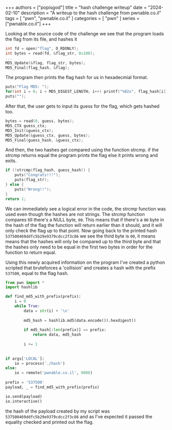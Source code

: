+++
authors = ["popisgod"]
title = "hash challenge writeup"
date = "2024-02-10"
description = "A writeup to the hash challenge from pwnable.co.il"
tags = [
    "pwn", 
    "pwnable.co.il"
]
categories = [
    "pwn"
]
series = ["pwnable.co.il"]
+++


Looking at the source code of the challenge we see that the program loads the flag from its file, and hashes it
```c
int fd = open("flag", O_RDONLY);
int bytes = read(fd, &flag_str, 0x100);
...
MD5_Update(&flag, flag_str, bytes);
MD5_Final(flag_hash, &flag);

```

The program then prints the flag hash for us in hexadecmial format. 
```c
puts("Flag MD5: ");
for(int i = 0; i < MD5_DIGEST_LENGTH; i++) printf("%02x", flag_hash[i]);
puts("");
```

After that, the user gets to input its guess for the flag, which gets hashed too. 

```c
bytes = read(0, guess, bytes);
MD5_CTX guess_ctx;
MD5_Init(&guess_ctx);
MD5_Update(&guess_ctx, guess, bytes);
MD5_Final(guess_hash, &guess_ctx);
```
 
 
 And then, the two hashes get compared using the function strcmp. if the strcmp returns equal the program prints the flag else it prints wrong and exits. 
```c
if (!strcmp(flag_hash, guess_hash)) {
    puts("Congrats!!!");
    puts(flag_str);
} else {
    puts("Wrong!!");
}
return 1;
```

We can immediately see a logical error in the code, the strcmp function was used even though the hashes are not strings. The strcmp function compares till there's a NULL byte, `00`. This means that if there's a `00` byte in the hash of the flag the function will return earlier than it should, and it will only check the flag up to that point. 
Now going back to the printed hash `537500469ddfc5b29e9379cdcc2f3c86` we see the third byte is `00`, it means means that the hashes will only be compared up to the third byte and that the hashes only need to be equal in the first two bytes in order for the function to return equal.

Using this newly acquired information on the program I've created a python scripted that bruteforces a 'collision' and creates a hash with the prefix `537500`, equal to the flag hash. 

```python
from pwn import * 
import hashlib

def find_md5_with_prefix(prefix):
    i = 0
    while True:
        data = str(i) + '\n'
        
        md5_hash = hashlib.md5(data.encode()).hexdigest()
        
        if md5_hash[:len(prefix)] == prefix:
            return data, md5_hash
        
        i += 1
        
        
if args['LOCAL']:
    io = process('./hash')
else:
    io = remote('pwnable.co.il', 9006)
    
prefix = '537500'
payload, _ = find_md5_with_prefix(prefix)

io.send(payload)
io.interactive()
```

the hash of the payload created by my script was `537500469ddfc5b29e9379cdcc2f3c86` and as I've expected it passed the equality checked and printed out the flag. 